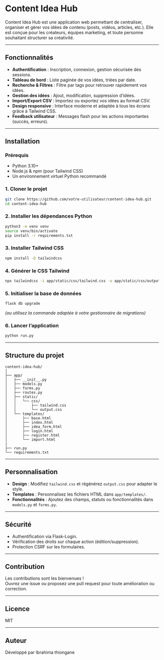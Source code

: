 # Content Idea Hub

Content Idea Hub est une application web permettant de centraliser, organiser et gérer vos idées de contenu (posts, vidéos, articles, etc.). Elle est conçue pour les créateurs, équipes marketing, et toute personne souhaitant structurer sa créativité.

---

## Fonctionnalités

- **Authentification** : Inscription, connexion, gestion sécurisée des sessions.
- **Tableau de bord** : Liste paginée de vos idées, triées par date.
- **Recherche & Filtres** : Filtre par tags pour retrouver rapidement vos idées.
- **Gestion des idées** : Ajout, modification, suppression d’idées.
- **Import/Export CSV** : Importez ou exportez vos idées au format CSV.
- **Design responsive** : Interface moderne et adaptée à tous les écrans grâce à Tailwind CSS.
- **Feedback utilisateur** : Messages flash pour les actions importantes (succès, erreurs).

---

## Installation

### Prérequis

- Python 3.10+
- Node.js & npm (pour Tailwind CSS)
- Un environnement virtuel Python recommandé

### 1. Cloner le projet

```bash
git clone https://github.com/votre-utilisateur/content-idea-hub.git
cd content-idea-hub
```

### 2. Installer les dépendances Python

```bash
python3 -m venv venv
source venv/bin/activate
pip install -r requirements.txt
```

### 3. Installer Tailwind CSS

```bash
npm install -D tailwindcss
```

### 4. Générer le CSS Tailwind

```bash
npx tailwindcss -i app/static/css/tailwind.css -o app/static/css/output.css
```

### 5. Initialiser la base de données

```bash
flask db upgrade
```

*(ou utilisez la commande adaptée à votre gestionnaire de migrations)*

### 6. Lancer l’application

```bash
python run.py
```

---

## Structure du projet

```
content-idea-hub/
│
├── app/
│   ├── __init__.py
│   ├── models.py
│   ├── forms.py
│   ├── routes.py
│   ├── static/
│   │   └── css/
│   │       ├── tailwind.css
│   │       └── output.css
│   └── templates/
│       ├── base.html
│       ├── index.html
│       ├── idea_form.html
│       ├── login.html
│       ├── register.html
│       └── import.html
|       
├── run.py
└── requirements.txt
```

---

## Personnalisation

- **Design** : Modifiez `tailwind.css` et régénérez `output.css` pour adapter le style.
- **Templates** : Personnalisez les fichiers HTML dans `app/templates/`.
- **Fonctionnalités** : Ajoutez des champs, statuts ou fonctionnalités dans `models.py` et `forms.py`.

---

## Sécurité

- Authentification via Flask-Login.
- Vérification des droits sur chaque action (édition/suppression).
- Protection CSRF sur les formulaires.

---

## Contribution

Les contributions sont les bienvenues !  
Ouvrez une issue ou proposez une pull request pour toute amélioration ou correction.

---

## Licence

MIT

---

## Auteur

Développé par Ibrahima thiongane
